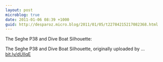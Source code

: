 ```yaml
---
layout: post
microblog: true
date: 2011-01-06 08:39 +1000
guid: http://desparoz.micro.blog/2011/01/05/t22784215217082368.html
---
```

The Seghe P38 and Dive Boat Silhouette: 

The Seghe P38 and Dive Boat Silhouette, originally uploaded by ... [bit.ly/dUIIqE](http://bit.ly/dUIIqE)

